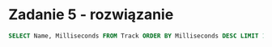 # Zadanie 5 - rozwiązanie

```SQL
SELECT Name, Milliseconds FROM Track ORDER BY Milliseconds DESC LIMIT 10;
```
